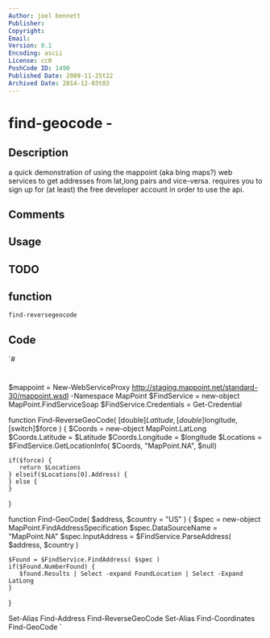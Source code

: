```yaml
---
Author: joel bennett
Publisher: 
Copyright: 
Email: 
Version: 0.1
Encoding: ascii
License: cc0
PoshCode ID: 1490
Published Date: 2009-11-25t22
Archived Date: 2014-12-03t03
---
```


# find-geocode - 

## Description

a quick demonstration of using the mappoint (aka bing maps?) web services to get addresses from lat,long pairs and vice-versa. requires you to sign up for (at least) the free developer account in order to use the api.

## Comments



## Usage



## TODO



## function

`find-reversegeocode`

## Code

`#
 #
 $mappoint = New-WebServiceProxy http://staging.mappoint.net/standard-30/mappoint.wsdl -Namespace MapPoint
 $FindService = new-object MapPoint.FindServiceSoap
 $FindService.Credentials = Get-Credential 
 
 function Find-ReverseGeoCode( [double]$Latitude, [double]$longitude, [switch]$force  ) 
 {
    $Coords = new-object MapPoint.LatLong
    $Coords.Latitude = $Latitude
    $Coords.Longitude = $longitude
    $Locations = $FindService.GetLocationInfo( $Coords, "MapPoint.NA", $null)
 
    if($force) {
       return $Locations
    } elseif($Locations[0].Address) {
    } else {
    }
 }
 
 function Find-GeoCode( $address, $country = "US" ) 
 {
    $spec = new-object MapPoint.FindAddressSpecification
    $spec.DataSourceName = "MapPoint.NA"
    $spec.InputAddress = $FindService.ParseAddress( $address,  $country )
    
    $Found = $FindService.FindAddress( $spec )
    if($Found.NumberFound) {
       $found.Results | Select -expand FoundLocation | Select -Expand LatLong
    }
 }
 
 Set-Alias Find-Address Find-ReverseGeoCode
 Set-Alias Find-Coordinates Find-GeoCode
`

